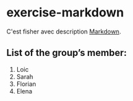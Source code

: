 # exercise-markdown

C'est fisher avec description [Markdown](https://github.com/TozurElena/exercise-markdown/blob/main/markdown.md).

## List of the group’s member:
1. Loic
2. Sarah
3. Florian
4. Elena
